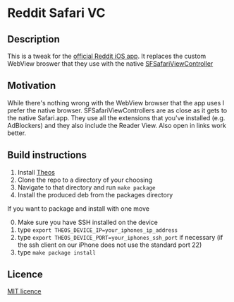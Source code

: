 # Reddit Safari VC

## Description
This is a tweak for the [official Reddit iOS app](https://itunes.apple.com/us/app/reddit-the-official-app/id1064216828?mt=8). It replaces the custom WebView broswer that they use with the native [SFSafariViewController](https://developer.apple.com/reference/safariservices/sfsafariviewcontroller)

## Motivation
While there's nothing wrong with the WebView browser that the app uses I prefer the native browser. SFSafariViewControllers are as close as it gets to the native Safari.app. They use all the extensions that you've installed (e.g. AdBlockers) and they also include the Reader View. Also open in links work better.

## Build instructions
1. Install [Theos](https://github.com/theos/theos/wiki/Installation)
2. Clone the repo to a directory of your choosing
3. Navigate to that directory and run `make package`
4. Install the produced deb from the packages directory

If you want to package and install with one move  

0. Make sure you have SSH installed on the device
1. type `export THEOS_DEVICE_IP=your_iphones_ip_address`
2. type `export THEOS_DEVICE_PORT=your_iphones_ssh_port` if necessary (if the ssh client on our iPhone does not use the standard port 22)
3. type `make package install`

## Licence
[MIT licence](https://opensource.org/licenses/MIT)
